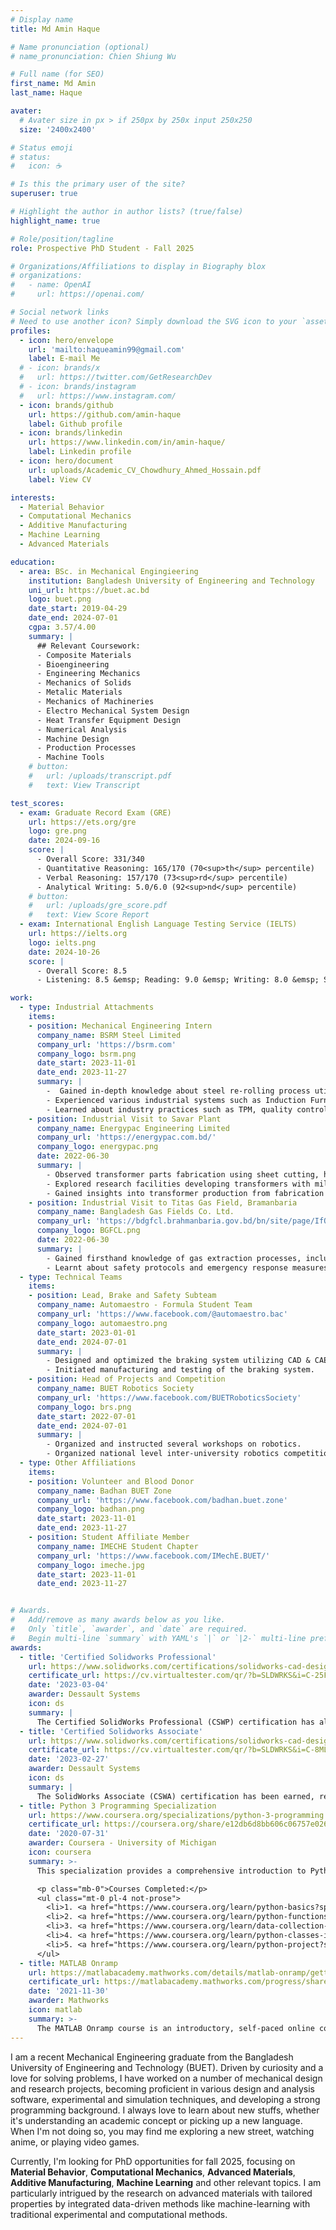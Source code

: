 ```yaml
---
# Display name
title: Md Amin Haque

# Name pronunciation (optional)
# name_pronunciation: Chien Shiung Wu

# Full name (for SEO)
first_name: Md Amin
last_name: Haque

avater:
  # Avater size in px > if 250px by 250x input 250x250
  size: '2400x2400'

# Status emoji
# status:
#   icon: ☕️

# Is this the primary user of the site?
superuser: true

# Highlight the author in author lists? (true/false)
highlight_name: true

# Role/position/tagline
role: Prospective PhD Student - Fall 2025

# Organizations/Affiliations to display in Biography blox
# organizations:
#   - name: OpenAI
#     url: https://openai.com/

# Social network links
# Need to use another icon? Simply download the SVG icon to your `assets/media/icons/` folder.
profiles:
  - icon: hero/envelope
    url: 'mailto:haqueamin99@gmail.com'
    label: E-mail Me
  # - icon: brands/x
  #   url: https://twitter.com/GetResearchDev
  # - icon: brands/instagram
  #   url: https://www.instagram.com/
  - icon: brands/github
    url: https://github.com/amin-haque
    label: Github profile
  - icon: brands/linkedin
    url: https://www.linkedin.com/in/amin-haque/
    label: Linkedin profile
  - icon: hero/document
    url: uploads/Academic_CV_Chowdhury_Ahmed_Hossain.pdf
    label: View CV

interests:
  - Material Behavior
  - Computational Mechanics
  - Additive Manufacturing
  - Machine Learning
  - Advanced Materials

education:
  - area: BSc. in Mechanical Engingieering
    institution: Bangladesh University of Engineering and Technology
    uni_url: https://buet.ac.bd
    logo: buet.png
    date_start: 2019-04-29
    date_end: 2024-07-01
    cgpa: 3.57/4.00
    summary: |
      ## Relevant Coursework:
      - Composite Materials
      - Bioengineering
      - Engineering Mechanics
      - Mechanics of Solids
      - Metalic Materials
      - Mechanics of Machineries
      - Electro Mechanical System Design
      - Heat Transfer Equipment Design
      - Numerical Analysis
      - Machine Design
      - Production Processes
      - Machine Tools
    # button:
    #   url: /uploads/transcript.pdf
    #   text: View Transcript

test_scores:
  - exam: Graduate Record Exam (GRE)
    url: https://ets.org/gre
    logo: gre.png
    date: 2024-09-16
    score: |
      - Overall Score: 331/340
      - Quantitative Reasoning: 165/170 (70<sup>th</sup> percentile)
      - Verbal Reasoning: 157/170 (73<sup>rd</sup> percentile)
      - Analytical Writing: 5.0/6.0 (92<sup>nd</sup> percentile)
    # button:
    #   url: /uploads/gre_score.pdf
    #   text: View Score Report
  - exam: International English Language Testing Service (IELTS)
    url: https://ielts.org
    logo: ielts.png
    date: 2024-10-26
    score: |
      - Overall Score: 8.5
      - Listening: 8.5 &emsp; Reading: 9.0 &emsp; Writing: 8.0 &emsp; Speaking: 7.5

work:
  - type: Industrial Attachments
    items:
    - position: Mechanical Engineering Intern
      company_name: BSRM Steel Limited
      company_url: 'https://bsrm.com'
      company_logo: bsrm.png
      date_start: 2023-11-01 
      date_end: 2023-11-27
      summary: |
        -  Gained in-depth knowledge about steel re-rolling process utilizing cutting edge technologies.
        - Experienced various industrial systems such as Induction Furnace, WTP, overhead cranes, and power supply.
        - Learned about industry practices such as TPM, quality control, and inventory management.
    - position: Industrial Visit to Savar Plant
      company_name: Energypac Engineering Limited
      company_url: 'https://energypac.com.bd/'
      company_logo: energypac.png
      date: 2022-06-30
      summary: |
        - Observed transformer parts fabrication using sheet cutting, hydraulic bending, CNC gas cutting, and welding.
        - Explored research facilities developing transformers with milling, lathe machines, resin casting, and 3D printing.
        - Gained insights into transformer production from fabrication to assembly and testing.
    - position: Industrial Visit to Titas Gas Field, Bramanbaria
      company_name: Bangladesh Gas Fields Co. Ltd.
      company_url: 'https://bdgfcl.brahmanbaria.gov.bd/bn/site/page/IfQy-%E0%A6%A4%E0%A6%BF%E0%A6%A4%E0%A6%BE%E0%A6%B8-%E0%A6%97%E0%A7%8D%E0%A6%AF%E0%A6%BE%E0%A6%B8-%E0%A6%AB%E0%A6%BF%E0%A6%B2%E0%A7%8D%E0%A6%A1'
      company_logo: BGFCL.png
      date: 2022-06-30
      summary: |
        - Gained firsthand knowledge of gas extraction processes, including drilling techniques and equipment used in the field.
        - Learnt about safety protocols and emergency response measures essential for working in hazardous environments
  - type: Technical Teams
    items:
    - position: Lead, Brake and Safety Subteam
      company_name: Automaestro - Formula Student Team
      company_url: 'https://www.facebook.com/@automaestro.bac'
      company_logo: automaestro.png
      date_start: 2023-01-01 
      date_end: 2024-07-01
      summary: |
        - Designed and optimized the braking system utilizing CAD & CAE.
        - Initiated manufacturing and testing of the braking system.
    - position: Head of Projects and Competition
      company_name: BUET Robotics Society
      company_url: 'https://www.facebook.com/BUETRoboticsSociety'
      company_logo: brs.png
      date_start: 2022-07-01 
      date_end: 2024-07-01
      summary: |
        - Organized and instructed several workshops on robotics.
        - Organized national level inter-university robotics competitions including Robo Carnival 2023 and 2024
  - type: Other Affiliations
    items:
    - position: Volunteer and Blood Donor
      company_name: Badhan BUET Zone
      company_url: 'https://www.facebook.com/badhan.buet.zone'
      company_logo: badhan.png
      date_start: 2023-11-01 
      date_end: 2023-11-27
    - position: Student Affiliate Member
      company_name: IMECHE Student Chapter
      company_url: 'https://www.facebook.com/IMechE.BUET/'
      company_logo: imeche.jpg
      date_start: 2023-11-01 
      date_end: 2023-11-27


# Awards.
#   Add/remove as many awards below as you like.
#   Only `title`, `awarder`, and `date` are required.
#   Begin multi-line `summary` with YAML's `|` or `|2-` multi-line prefix and indent 2 spaces below.
awards:
  - title: 'Certified Solidworks Professional'
    url: https://www.solidworks.com/certifications/solidworks-cad-design-professional
    certificate_url: https://cv.virtualtester.com/qr/?b=SLDWRKS&i=C-25FLHUVCGZ
    date: '2023-03-04'
    awarder: Dessault Systems
    icon: ds
    summary: |
      The Certified SolidWorks Professional (CSWP) certification has also been obtained, recognizing the ability to apply SolidWorks in solving more complex engineering and design challenges. Advanced skills, such as part and assembly design, detailed drawing creation, and the use of specialized tools for simulations and other advanced features, were covered in the CSWP exam. This certification affirms the capability to efficiently work with SolidWorks in professional environments requiring more intricate design and analysis tasks.
  - title: 'Certified Solidworks Associate'
    url: https://www.solidworks.com/certifications/solidworks-cad-design-associate
    certificate_url: https://cv.virtualtester.com/qr/?b=SLDWRKS&i=C-8ML4WNRVSD
    date: '2023-02-27'
    awarder: Dessault Systems
    icon: ds
    summary: |
      The SolidWorks Associate (CSWA) certification has been earned, reflecting proficiency in using SolidWorks for essential 3D CAD tasks. This certification demonstrates the ability to handle part modeling, assembly creation, and basic drawing generation. The CSWA exam tested the understanding of SolidWorks’ core functionality, ensuring a strong foundation in applying the software for entry-level CAD design work.
  - title: Python 3 Programming Specialization
    url: https://www.coursera.org/specializations/python-3-programming
    certificate_url: https://coursera.org/share/e12db6d8bb606c06757e026a1ced20e6
    date: '2020-07-31'
    awarder: Coursera - University of Michigan 
    icon: coursera
    summary: >-
      This specialization provides a comprehensive introduction to Python 3 programming, covering fundamental concepts such as variables, conditionals, and loops, while progressing to intermediate topics like keyword parameters, list comprehensions, lambda expressions, and class inheritance. The course emphasizes hands-on practice and equips learners with strategies for reasoning about program execution, enabling effective debugging. By the end of the specialization, participants will be capable of writing programs that interact with Internet APIs to retrieve and process data, as well as independently learning new modules and APIs by referring to documentation. This foundation sets the stage for becoming a proficient and self-sufficient Python programmer.

      <p class="mb-0">Courses Completed:</p>
      <ul class="mt-0 pl-4 not-prose">
        <li>1. <a href="https://www.coursera.org/learn/python-basics?specialization=python-3-programming" target="_blank">Python Basics</a></li>
        <li>2. <a href="https://www.coursera.org/learn/python-functions-files-dictionaries?specialization=python-3-programming" target="_blank">Python Functions, Files, and Dictionaries</a></li>
        <li>3. <a href="https://www.coursera.org/learn/data-collection-processing-python?specialization=python-3-programming" target="_blank">Data Collection and Processing with Python</a></li>
        <li>4. <a href="https://www.coursera.org/learn/python-classes-inheritance?specialization=python-3-programming" target="_blank">Python Classes and Inheritance</a></li>
        <li>5. <a href="https://www.coursera.org/learn/python-project?specialization=python-3-programming" target="_blank">Python Project: Software Engineering and Image Manipulation</a></li>
      </ul>
  - title: MATLAB Onramp
    url: https://matlabacademy.mathworks.com/details/matlab-onramp/gettingstarted
    certificate_url: https://matlabacademy.mathworks.com/progress/share/certificate.html?id=81c90e2b-2569-4c9b-a0ab-4d26e57862cf&
    date: '2021-11-30'
    awarder: Mathworks 
    icon: matlab
    summary: >-
      The MATLAB Onramp course is an introductory, self-paced online course designed to teach the fundamentals of MATLAB programming. It covers key topics such as working with variables, arrays, and functions, as well as basic data visualization techniques. The course offers interactive exercises and real-world examples to help learners develop practical skills in using MATLAB for numerical computing and problem-solving. By the end of the course, participants will be able to write simple scripts and functions to perform data analysis and visualization tasks.
---
```


I am a recent Mechanical Engineering graduate from the Bangladesh University of Engineering and Technology (BUET). Driven by curiosity and a love for solving problems, I have worked on a number of mechanical design and research projects, becoming proficient in various design and analysis software, experimental and simulation techniques, and developing a strong programming background. I always love to learn about new stuffs, whether it's understanding an academic concept or picking up a new language. When I'm not doing so, you may find me exploring a new street, watching anime, or playing video games.

Currently, I'm looking for PhD opportunities for fall 2025, focusing on **Material Behavior**, **Computational Mechanics**, **Advanced Materials**, **Additive Manufacturing**, **Machine Learning** and other relevant topics. I am particularly intrigued by the research on advanced materials with tailored properties by integrated data-driven methods like machine-learning with traditional experimental and computational methods.
